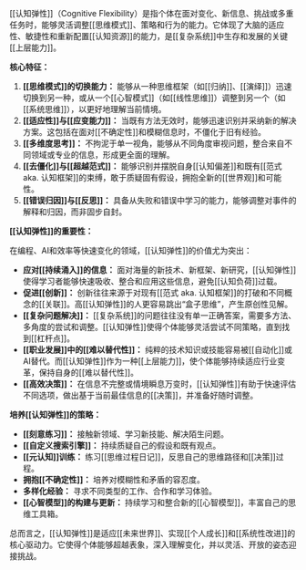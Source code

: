 [[认知弹性]]（Cognitive Flexibility）是指个体在面对变化、新信息、挑战或多重任务时，能够灵活调整[[思维模式]]、策略和行为的能力。它体现了大脑的适应性、敏捷性和重新配置[[认知资源]]的能力，是[[复杂系统]]中生存和发展的关键[[上层能力]]。

**核心特征：**

1.  **[[思维模式]]的切换能力：** 能够从一种思维框架（如[[归纳]]、[[演绎]]）迅速切换到另一种，或从一个[[心智模式]]（如[[线性思维]]）调整到另一个（如[[系统思维]]），以更好地理解当前情境。
2.  **[[适应性]]与[[应变能力]]：** 当既有方法无效时，能够迅速识别并采纳新的解决方案。这包括在面对[[不确定性]]和模糊信息时，不僵化于旧有经验。
3.  **[[多维度思考]]：** 不拘泥于单一视角，能够从不同角度审视问题，整合来自不同领域或专业的信息，形成更全面的理解。
4.  **[[去僵化]]与[[超越范式]]：** 能够识别并摆脱自身[[认知偏差]]和既有[[范式 aka. 认知框架]]的束缚，敢于质疑固有假设，拥抱全新的[[世界观]]和可能性。
5.  **[[错误归因]]与[[反思]]：** 具备从失败和错误中学习的能力，能够调整对事件的解释和归因，而非固步自封。

**[[认知弹性]]的重要性：**

在编程、AI和效率等快速变化的领域，[[认知弹性]]的价值尤为突出：

*   **应对[[持续涌入]]的信息：** 面对海量的新技术、新框架、新研究，[[认知弹性]]使得学习者能够快速吸收、整合和应用这些信息，避免[[认知负荷]]过载。
*   **促进[[创新]]：** 创新往往来源于对现有[[范式 aka. 认知框架]]的打破和不同概念的[[关联]]。高[[认知弹性]]的人更容易跳出“盒子思维”，产生原创性见解。
*   **[[复杂问题解决]]：** [[复杂系统]]的问题往往没有单一正确答案，需要多方法、多角度的尝试和调整。[[认知弹性]]使得个体能够灵活尝试不同策略，直到找到[[杠杆点]]。
*   **[[职业发展]]中的[[难以替代性]]：** 纯粹的技术知识或技能容易被[[自动化]]或AI替代。而[[认知弹性]]作为一种[[上层能力]]，使个体能够持续适应行业变革，保持自身的[[难以替代性]]。
*   **[[高效决策]]：** 在信息不完整或情境瞬息万变时，[[认知弹性]]有助于快速评估不同选项，做出基于当前最佳信息的[[决策]]，并准备好随时调整。

**培养[[认知弹性]]的策略：**

*   **[[刻意练习]]：** 接触新领域、学习新技能、解决陌生问题。
*   **[[自定义搜索引擎]]：** 持续质疑自己的假设和既有观点。
*   **[[元认知]]训练：** 练习[[思维过程日记]]，反思自己的思维路径和[[决策]]过程。
*   **拥抱[[不确定性]]：** 培养对模糊性和矛盾的容忍度。
*   **多样化经验：** 寻求不同类型的工作、合作和学习体验。
*   **[[心智模型]]的构建与更新：** 持续学习和整合新的[[心智模型]]，丰富自己的思维工具箱。

总而言之，[[认知弹性]]是适应[[未来世界]]、实现[[个人成长]]和[[系统性改进]]的核心驱动力。它使得个体能够超越表象，深入理解变化，并以灵活、开放的姿态迎接挑战。